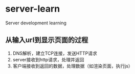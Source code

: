 # server-learn
Server development learning

## 从输入url到显示页面的过程

1. DNS解析，建立TCP连接，发送HTTP请求
2. server接收到http请求，处理并返回
3. 客户端接收到返回的数据，处理数据（如渲染页面，执行js）

